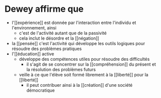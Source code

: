 # Dewey affirme que
- l'[[expérience]] est donnée par l'interaction entre l'individu et l'environnement, ainsi
  - c'est de l'activité autant que de la passivité
  - cela inclut le désordre et la [[négation]]
- la [[pensée]] c'est l'activité qui développe les outils logiques pour résoudre des problèmes pratiques
- l'[[éducation]] active
  - développe des compétences utiles pour résoudre des difficultés
    - il s'agit de se concentrer sur la [[compréhension]] du présent et la résolution des problèmes futurs
  - veille à ce que l'élève soit formé librement à la [[liberté]] pour la [[liberté]]
    - il peut contribuer ainsi à la [[création]] d'une société démocratique